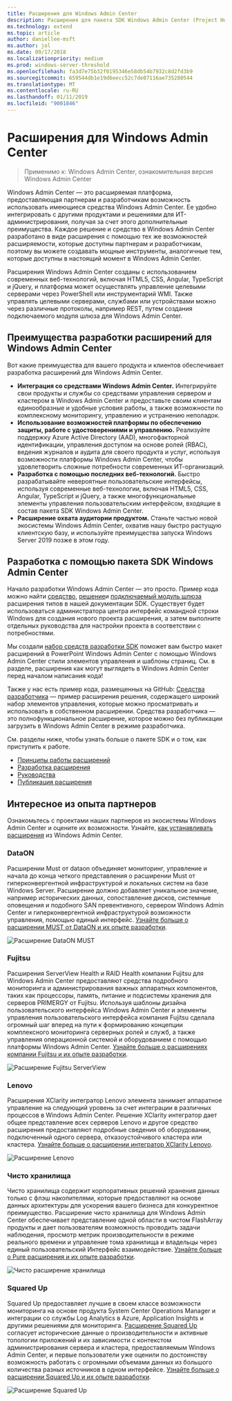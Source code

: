 ```yaml
---
title: Расширения для Windows Admin Center
description: Расширения для пакета SDK Windows Admin Center (Project Honolulu)
ms.technology: extend
ms.topic: article
author: daniellee-msft
ms.author: jol
ms.date: 09/17/2018
ms.localizationpriority: medium
ms.prod: windows-server-threshold
ms.openlocfilehash: fa3d7e75b32f0195346e58db54b7932c8d2fd3b9
ms.sourcegitcommit: 659544db1e19d6eecc52c7de07116ae735280544
ms.translationtype: MT
ms.contentlocale: ru-RU
ms.lasthandoff: 01/11/2019
ms.locfileid: "9001846"
---
```

# Расширения для Windows Admin Center

>Применимо к: Windows Admin Center, ознакомительная версия Windows Admin Center

Windows Admin Center — это расширяемая платформа, предоставляющая партнерам и разработчикам возможность использовать имеющиеся средства Windows Admin Center. Ее удобно интегрировать с другими продуктами и решениями для ИТ-администрирования, получая за счет этого дополнительные преимущества. Каждое решение и средство в Windows Admin Center разработано в виде расширения с помощью тех же возможностей расширяемости, которые доступны партнерам и разработчикам, поэтому вы можете создавать мощные инструменты, аналогичные тем, которые доступны в настоящий момент в Windows Admin Center.

Расширения Windows Admin Center созданы с использованием современных веб-технологий, включая HTML5, CSS, Angular, TypeScript и jQuery, и платформа может осуществлять управление целевыми серверами через PowerShell или инструментарий WMI. Также управлять целевыми серверами, службами или устройствами можно через различные протоколы, например REST, путем создания подключаемого модуля шлюза для Windows Admin Center.

## Преимущества разработки расширений для Windows Admin Center

Вот какие преимущества для вашего продукта и клиентов обеспечивает разработка расширений для Windows Admin Center.

- **Интеграция со средствами Windows Admin Center.** Интегрируйте свои продукты и службы со средствами управления сервером и кластером в Windows Admin Center и предоставьте своим клиентам единообразные и удобные условия работы, а также возможности по комплексному мониторингу, управлению и устранению неполадок.
- **Использование возможностей платформы по обеспечению защиты, работе с удостоверениями и управлению.** Реализуйте поддержку Azure Active Directory (AAD), многофакторной идентификации, управления доступом на основе ролей (RBAC), ведения журналов и аудита для своего продукта и услуг, используя возможности платформы Windows Admin Center, чтобы удовлетворить сложные потребности современных ИТ-организаций.
- **Разработка с помощью последних веб-технологий.** Быстро разрабатывайте невероятные пользовательские интерфейсы, используя современные веб-технологии, включая HTML5, CSS, Angular, TypeScript и jQuery, а также многофункциональные элементы управления пользовательским интерфейсом, входящие в состав пакета SDK Windows Admin Center.
- **Расширение охвата аудитории продуктом.** Станьте частью новой экосистемы Windows Admin Center, охватив нашу быстро растущую клиентскую базу, и используйте преимущества запуска Windows Server 2019 позже в этом году.

## Разработка с помощью пакета SDK Windows Admin Center

Начало разработки Windows Admin Center — это просто.  Пример кода можно найти [средство](develop-tool.md), [решение](develop-solution.md)и [подключаемый модуль шлюза](develop-gateway-plugin.md) расширения типов в нашей документации SDK. Существует будет использоваться администратора центра интерфейс командной строки Windows для создания нового проекта расширения, а затем выполните отдельных руководства для настройки проекта в соответствии с потребностями.

Мы создали [набор средств разработки SDK](https://github.com/Microsoft/windows-admin-center-sdk/blob/master/WindowsAdminCenterDesignToolkit.zip) поможет вам быстро макет расширений в PowerPoint Windows Admin Center с помощью Windows Admin Center стили элементов управления и шаблоны страниц. См. в разделе, расширения как могут выглядеть в Windows Admin Center перед началом написания кода!

Также у нас есть пример кода, размещенных на GitHub: [Средства разработчика](https://aka.ms/wacsdk) — пример расширения решения, содержащего широкий набор элементов управления, которые можно просматривать и использовать в собственном расширении. Средства разработчика — это полнофункциональное расширение, которое можно без публикации загрузить в Windows Admin Center в режиме разработчика.

См. разделы ниже, чтобы узнать больше о пакете SDK и о том, как приступить к работе.

- [Принципы работы расширений](understand-extensions.md)
- [Разработка расширения](developing-extensions.md)
- [Руководства](guides.md)
- [Публикация расширения](publish-extensions.md)

## Интересное из опыта партнеров

Ознакомьтесь с проектами наших партнеров из экосистемы Windows Admin Center и оцените их возможности. Узнайте, [как устанавливать расширения](../configure/using-extensions.md) из Windows Admin Center.

### DataON

Расширении Must от dataon объединяет мониторинг, управление и начала до конца четкого представления о расширении Must от гиперконвергентной инфраструктурой и локальных систем на базе Windows Server. Расширение должно добавляет уникальное значение, например исторических данных, сопоставление дисков, системные оповещения и подобного SAN превентивного, сервером Windows Admin Center и гиперконвергентной инфраструктурой возможности управления, помощью единый интерфейс. [Узнайте больше о расширении MUST от DataON и их опыте разработки](case-studies/dataon.md).

![Расширение DataON MUST](../media/extensibility-overview/dataon-must-extension.png)

### Fujitsu

Расширения ServerView Health и RAID Health компании Fujitsu для Windows Admin Center предоставляют средства подробного мониторинга и администрирования важных аппаратных компонентов, таких как процессоры, память, питание и подсистемы хранения для серверов PRIMERGY от Fujitsu. Используя шаблоны дизайна пользовательского интерфейса Windows Admin Center и элементы управления пользовательского интерфейса компания Fujitsu сделала огромный шаг вперед на пути к формированию концепции комплексного мониторинга серверных ролей и служб, а также управления операционной системой и оборудованием с помощью платформы Windows Admin Center. [Узнайте больше о расширениях компании Fujitsu и их опыте разработки](case-studies/fujitsu.md).

![Расширение Fujitsu ServerView](../media/extensibility-overview/fujitsu-serverview-extension.png)

### Lenovo

Расширения XClarity интегратор Lenovo элемента занимает аппаратное управление на следующий уровень за счет интеграции в различных процессов в Windows Admin Center. Решение XClarity интегратор дает общее представление всех серверов Lenovo и другое средство расширения предоставляют подробные сведения об оборудовании, подключенный одного сервера, отказоустойчивого кластера или кластера. [Узнайте больше о расширении интегратор XClarity Lenovo](case-studies/lenovo.md).

![Расширение Lenovo](../media/extensibility-overview/lenovo-extension.png)

### Чисто хранилища

Чисто хранилища содержит корпоративных решений хранения данных только с флэш накопителями, которые предоставляют на основе данных архитектуры для ускорения вашего бизнеса для конкурентное преимущество. Расширение чисто хранилища для Windows Admin Center обеспечивает представление одной области в чистом FlashArray продукты и дает пользователям возможность проводить задачи наблюдения, просмотр метрик производительности в режиме реального времени и управление тома хранилища и владельцы через единый пользовательский Интерфейс взаимодействие. [Узнайте больше о Pure расширения и их опыте разработки](case-studies/purestorage.md).

![Чисто расширение хранилища](../media/extensibility-overview/purestorage-extension.png)

### Squared Up

Squared Up предоставляет лучшие в своем классе возможности мониторинга на основе продукта System Center Operations Manager и интеграции со службы Log Analytics в Azure, Application Insights и другими решениями для мониторинга. [Расширение Squared Up](https://squaredup.com/product/honolulu/windows-admin-center-extension/?utm_source=microsoft-docs&utm_medium=public-relations&utm_campaign=honolulu) согласует исторические данные о производительности и активные топологии приложений и их зависимости с контекстом администрирования сервера и кластера, предоставляемым Windows Admin Center, и первые пользователи уже оценили по достоинству возможность работать с огромными объемами данных из большого количества разных источников в одном интерфейсе. [Узнайте больше о расширении Squared Up и их опыте разработки](case-studies/squared-up.md).

![Расширение Squared Up](../media/extensibility-overview/squaredup-extension.png)